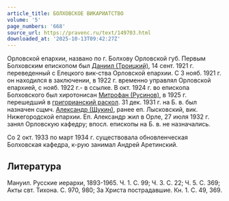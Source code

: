```yaml
---
article_title: БОЛХОВСКОЕ ВИКАРИАТСТВО
volume: '5'
page_numbers: '668'
source_url: https://pravenc.ru/text/149703.html
downloaded_at: '2025-10-13T09:42:27Z'
---
```


Орловской епархии, названо по г. Болхову Орловской губ. Первым Болховским епископом был [Даниил (Троицкий)](<https://pravenc.ru/text/Даниил (Троицкий).html>), 14 сент. 1921 г. переведенный с Елецкого вик-ства Орловской епархии. С 3 нояб. 1921 г. он находился в заключении, в 1922 г. временно управлял Орловской епархией, с нояб. 1922 г.- в ссылке. В окт. 1924 г. во епископа Болховского был хиротонисан [Митрофан (Русинов)](<https://pravenc.ru/text/Митрофан (Русинов).html>), в 1925 г. перешедший в [григорианский раскол](<https://pravenc.ru/text/григорианский раскол.html>). 31 дек. 1931 г. на Б. в. был назначен сщмч. [Александр (Щукин)](<https://pravenc.ru/text/Александр (Щукин).html>), ранее еп. Лысковский, вик. Нижегородской епархии. Еп. Александр жил в Орле, 27 июля 1932 г. занял Орловскую кафедру; впосл. епископы на Б. в. не назначались.

Со 2 окт. 1933 по март 1934 г. существовала обновленческая Болховская кафедра, к-рую занимал Андрей Аретинский.

## Литература

Мануил. Русские иерархи, 1893-1965. Ч. 1. С. 99; Ч. 3. С. 22; Ч. 5. С. 369; Акты свт. Тихона. С. 970, 980; За Христа пострадавшие. Кн. 1. С. 49, 369.

